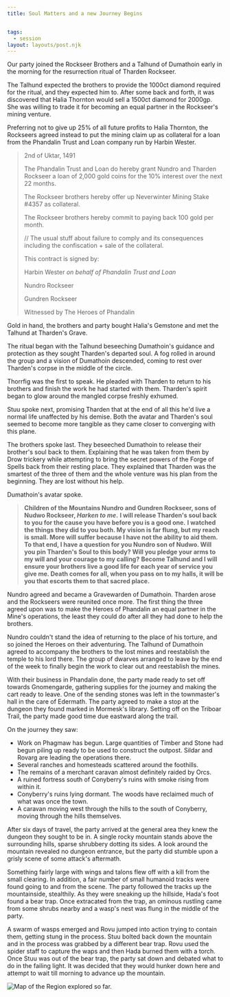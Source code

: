 ```yaml
---
title: Soul Matters and a new Journey Begins


tags:
  - session
layout: layouts/post.njk
---
```


Our party joined the Rockseer Brothers and a Talhund of Dumathoin early in the morning for the resurrection ritual of Tharden Rockseer.

The Talhund expected the brothers to provide the 1000ct diamond required for the ritual, and they expected him to. After some back and forth, it was discovered that Halia Thornton would sell a 1500ct diamond for 2000gp. She was willing to trade it for becoming an equal partner in the Rockseer's mining venture.

Preferring not to give up 25% of all future profits to Halia Thornton, the Rockseers agreed instead to put the mining claim up as collateral for a loan from the Phandalin Trust and Loan company run by Harbin Wester.

> 2nd of Uktar, 1491 
> 
> The Phandalin Trust and Loan do hereby grant Nundro and Tharden Rockseer a loan of 2,000 gold coins for the 10% interest over the next 22 months.  
> 
> The Rockseer brothers hereby offer up Neverwinter Mining Stake #4357 as collateral. 
> 
> The Rockseer brothers hereby commit to paying back 100 gold per month. 
> 
> // The usual stuff about failure to comply and its consequences including the confiscation + sale of the collateral.
> 
> This contract is signed by: 
> 
> Harbin Wester _on behalf of Phandalin Trust and Loan_
> 
> Nundro Rockseer 
> 
> Gundren Rockseer 
> 
> Witnessed by The Heroes of Phandalin

Gold in hand, the brothers and party bought Halia's Gemstone and met the Talhund at Tharden's Grave.

The ritual began with the Talhund beseeching Dumathoin's guidance and protection as they sought Tharden's departed soul. A fog rolled in around the group and a vision of Dumathoin descended, coming to rest over Tharden's corpse in the middle of the circle.

Thorrfig was the first to speak. He pleaded with Tharden to return to his brothers and finish the work he had started with them. Tharden's spirit began to glow around the mangled corpse freshly exhumed.

Stuu spoke next, promising Tharden that at the end of all this he'd live a normal life unaffected by his demise. Both the avatar and Tharden's soul seemed to become more tangible as they came closer to converging with this plane.

The brothers spoke last. They beseeched Dumathoin to release their brother's soul back to them. Explaining that he was taken from them by Drow trickery while attempting to bring the secret powers of the Forge of Spells back from their resting place. They explained that Tharden was the smartest of the three of them and the whole venture was his plan from the beginning. They are lost without his help.

Dumathoin's avatar spoke.
> **Children of the Mountains Nundro and Gundren Rockseer, sons of Nudwo Rockseer, _Harken to me_.**
> **I will release Tharden's soul back to you for the cause you have before you is a good one.**
> **I watched the things they did to you both. My vision is far flung, but my reach is small. More will suffer because I have not the ability to aid them. To that end, I have a question for you Nundro son of Nudwo. Will you pin Tharden's Soul to this body? Will you pledge your arms to my will and your courage to my calling?**
> **Become Talhund and I will ensure your brothers live a good life for each year of service you give me. Death comes for all, when you pass on to my halls, it will be you that escorts them to that sacred place.**

Nundro agreed and became a Gravewarden of Dumathoin. Tharden arose and the Rockseers were reunited once more. The first thing the three agreed upon was to make the Heroes of Phandalin an equal partner in the Mine's operations, the least they could do after all they had done to help the brothers.

Nundro couldn't stand the idea of returning to the place of his torture, and so joined the Heroes on their adventuring. The Talhund of Dumathoin agreed to accompany the brothers to the lost mines and reestablish the temple to his lord there. The group of dwarves arranged to leave by the end of the week to finally begin the work to clear out and reestablish the mines.

With their business in Phandalin done, the party made ready to set off towards Gnomengarde, gathering supplies for the journey and making the cart ready to leave. One of the sending stones was left in the townmaster's hall in the care of Edermath. The party agreed to make a stop at the dungeon they found marked in Mormesk's library. Setting off on the Triboar Trail, the party made good time due eastward along the trail. 

On the journey they saw:

- Work on Phagmaw has begun. Large quantities of Timber and Stone had begun piling up ready to be used to construct the outpost. Sildar and Rovarg are leading the operations there.
- Several ranches and homesteads scattered around the foothills.
- The remains of a merchant caravan almost definitely raided by Orcs.
- A ruined fortress south of Conyberry's ruins with smoke rising from within it.
- Conyberry's ruins lying dormant. The woods have reclaimed much of what was once the town.
- A caravan moving west through the hills to the south of Conyberry, moving through the hills themselves.

After six days of travel, the party arrived at the general area they knew the dungeon they sought to be in. A single rocky mountain stands above the surrounding hills, sparse shrubbery dotting its sides. A look around the mountain revealed no dungeon entrance, but the party did stumble upon a grisly scene of some attack's aftermath.

Something fairly large with wings and talons flew off with a kill from the small clearing. In addition, a fair number of small humanoid tracks were found going to and from the scene. The party followed the tracks up the mountainside, stealthily. As they were sneaking up the hillside, Hada's foot found a bear trap. Once extracated from the trap, an ominous rustling came from some shrubs nearby and a wasp's nest was flung in the middle of the party.

A swarm of wasps emerged and Rovu jumped into action trying to contain them, getting stung in the process. Stuu bolted back down the mountain and in the process was grabbed by a different bear trap. Rovu used the spider staff to capture the waps and then Hada burned them with a torch. Once Stuu was out of the bear trap, the party sat down and debated what to do in the failing light. It was decided that they would hunker down here and attempt to wait till morning to advance up the mountain.

![Map of the Region explored so far.]({{site.baseurl}}/images/map-apr-29.png)
